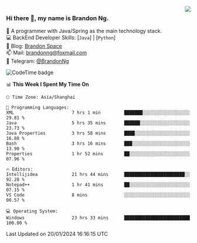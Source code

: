 <img  align="right" src="https://github-readme-stats-brandon0824.vercel.app/api/top-langs/?username=brandon0824&layout=compact">

### Hi there 👋, my name is Brandon Ng.

🌱 A programmer with Java/Spring as the main technology stack.  
💻 BackEnd Developer Skills: [`Java`] | [`Python`]  
📝 Blog: [Brandon Space](https://brandonng.tech)  
📫 Mail: brandonng@foxmail.com  
📰 Telegram: [@BrandonNg](https://t.me/BrandonNg24)  

![CodeTime badge](https://img.shields.io/endpoint?style=flat-square&url=https%3A%2F%2Fapi.codetime.dev%2Fshield%3Fid%3D128%26project%3D%26in%3D604800000)

<!--START_SECTION:waka-->
📊 **This Week I Spent My Time On** 

```text
🕑︎ Time Zone: Asia/Shanghai

💬 Programming Languages: 
XML                      7 hrs 1 min         ███████░░░░░░░░░░░░░░░░░░   29.81 % 
Java                     5 hrs 35 mins       ██████░░░░░░░░░░░░░░░░░░░   23.73 % 
Java Properties          3 hrs 58 mins       ████░░░░░░░░░░░░░░░░░░░░░   16.88 % 
Bash                     3 hrs 16 mins       ███░░░░░░░░░░░░░░░░░░░░░░   13.90 % 
Properties               1 hr 52 mins        ██░░░░░░░░░░░░░░░░░░░░░░░   07.96 % 

🔥 Editors: 
Intellijidea             21 hrs 44 mins      ███████████████████████░░   92.28 % 
Notepad++                1 hr 41 mins        ██░░░░░░░░░░░░░░░░░░░░░░░   07.15 % 
VS Code                  8 mins              ░░░░░░░░░░░░░░░░░░░░░░░░░   00.57 % 

💻 Operating System: 
Windows                  23 hrs 33 mins      █████████████████████████   100.00 % 
```


 Last Updated on 20/01/2024 16:16:15 UTC
<!--END_SECTION:waka-->
